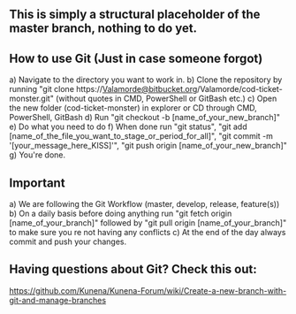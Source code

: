 ## This is simply a structural placeholder of the master branch, nothing to do yet.

## How to use Git (Just in case someone forgot)

a) Navigate to the directory you want to work in. 
b) Clone the repository by running "git clone https://Valamorde@bitbucket.org/Valamorde/cod-ticket-monster.git" (without quotes in CMD, PowerShell or GitBash etc.)
c) Open the new folder (cod-ticket-monster) in explorer or CD through CMD, PowerShell, GitBash
d) Run "git checkout -b [name_of_your_new_branch]"
e) Do what you need to do
f) When done run "git status", "git add [name_of_the_file_you_want_to_stage_or_period_for_all]", "git commit -m '[your_message_here_KISS]'", "git push origin [name_of_your_new_branch]"
g) You're done.

## Important

a) We are following the Git Workflow (master, develop, release, feature(s))
b) On a daily basis before doing anything run "git fetch origin [name_of_your_branch]" followed by "git pull origin [name_of_your_branch]" to make sure you re not having any conflicts
c) At the end of the day always commit and push your changes. 

## Having questions about Git? Check this out:
https://github.com/Kunena/Kunena-Forum/wiki/Create-a-new-branch-with-git-and-manage-branches